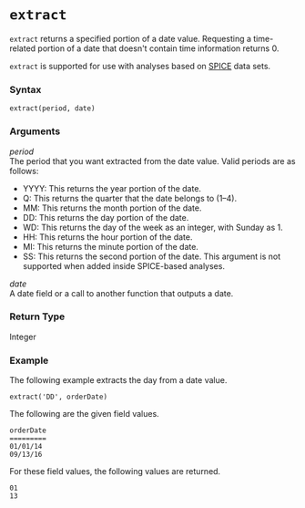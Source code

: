 # `extract`<a name="extract-function"></a>

`extract` returns a specified portion of a date value\. Requesting a time\-related portion of a date that doesn't contain time information returns 0\.

`extract` is supported for use with analyses based on [SPICE](welcome.md#spice) data sets\.

### Syntax<a name="extract-function-syntax"></a>

```
extract(period, date)
```

### Arguments<a name="extract-function-arguments"></a>

 *period*   
The period that you want extracted from the date value\. Valid periods are as follows:  
+ YYYY: This returns the year portion of the date\.
+ Q: This returns the quarter that the date belongs to \(1–4\)\. 
+ MM: This returns the month portion of the date\.
+ DD: This returns the day portion of the date\.
+ WD: This returns the day of the week as an integer, with Sunday as 1\.
+ HH: This returns the hour portion of the date\.
+ MI: This returns the minute portion of the date\.
+ SS: This returns the second portion of the date\. This argument is not supported when added inside SPICE\-based analyses\.

 *date*   
A date field or a call to another function that outputs a date\.

### Return Type<a name="extract-function-return-type"></a>

Integer

### Example<a name="extract-function-example"></a>

The following example extracts the day from a date value\.

```
extract('DD', orderDate)
```

The following are the given field values\.

```
orderDate
=========
01/01/14  
09/13/16
```

For these field values, the following values are returned\.

```
01
13
```